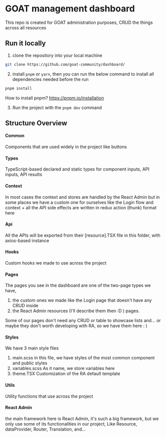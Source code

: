 # GOAT management dashboard
This repo is created for GOAT administration purposes, CRUD the things across all resources

## Run it locally

1. clone the repository into your local machine

```bash
git clone https://github.com/goat-community/dashboard/
```

2. install `pnpm` or `yarn`, then you can run the below command to install all dependencies needed before the run
```bash
pnpm install
```
How to install pnpm? https://pnpm.io/installation

3. Run the project with the `pnpm dev` command

## Structure Overview

#### Common
Components that are used widely in the project like buttons

#### Types
TypeScript-based declared and static types for component inputs, API inputs, API results

#### Context
In most cases the context and stores are handled by the React Admin but in some places we have a custom one for ourselves like the Login 
flow and context + all the API side effects are written in redux action (thunk) format here

#### Api
All the APIs will be exported from their [resource].TSX file in this folder, with axios-based instance

#### Hooks
Custom hooks we made to use across the project

#### Pages
The pages you see in the dashboard are one of the two-page types we have, 

1. the custom ones we made like the Login page that doesn't have any CRUD inside
2. the React Admin resources (I'll describe them then :D ) pages.

Some of our pages don't need any CRUD or table to showcase lists and... or maybe they don't worth developing with RA, so we have them here : )

#### Styles
We have 3 main style files
1. main.scss
in this file, we have styles of the most common component and public styles
2. variables.scss
As it name, we store variables here
3. theme.TSX
Customization of the RA default template

#### Utils
Utility functions that use across the project

#### React Admin
the main framework here is React Admin, it's such a big framework, but we only use some of its functionalities in our project,
Like Resource, dataProvider, Router, Translation, and...

